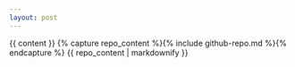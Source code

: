 ```yaml
---
layout: post
---
```


{{ content }}
{% capture repo_content %}{% include github-repo.md %}{% endcapture %}
{{ repo_content | markdownify }}